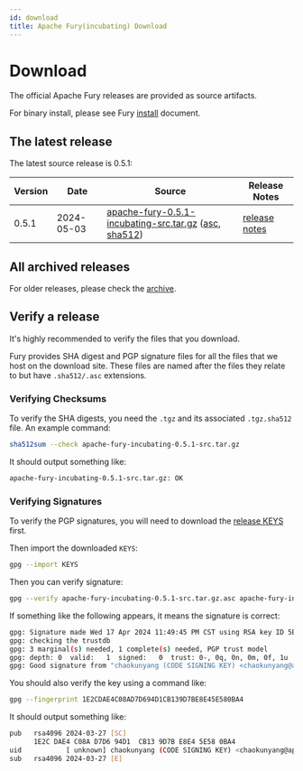 ```yaml
---
id: download
title: Apache Fury(incubating) Download
---
```


# Download

The official Apache Fury releases are provided as source artifacts.

For binary install, please see Fury [install](/docs/start/install/) document.

## The latest release 

The latest source release is 0.5.1:

| Version | Date | Source | Release Notes |
|---------|------------|--------|---------------|
| 0.5.1   |2024-05-03  | [apache-fury-0.5.1-incubating-src.tar.gz](https://www.apache.org/dyn/closer.lua/incubator/fury/0.5.1/apache-fury-0.5.1-incubating-src.tar.gz?action=download) ([asc](https://downloads.apache.org/incubator/fury/0.5.1/apache-fury-0.5.1-incubating-src.tar.gz.asc), [sha512](https://downloads.apache.org/incubator/fury/0.5.1/apache-fury-0.5.1-incubating-src.tar.gz.sha512)) | [release notes](https://github.com/apache/incubator-fury/releases/tag/v0.5.1) |


## All archived releases

For older releases, please check the [archive](https://archive.apache.org/dist/incubator/fury).

## Verify a release

It's highly recommended to verify the files that you download.

Fury provides SHA digest and PGP signature files for all the files that we host on the download site. 
These files are named after the files they relate to but have `.sha512/.asc` extensions.

### Verifying Checksums

To verify the SHA digests, you need the `.tgz` and its associated `.tgz.sha512` file. An example command:

```bash
sha512sum --check apache-fury-incubating-0.5.1-src.tar.gz
```

It should output something like:

```bash
apache-fury-incubating-0.5.1-src.tar.gz: OK
```

### Verifying Signatures

To verify the PGP signatures, you will need to download the 
[release KEYS](https://downloads.apache.org/incubator/fury/KEYS) first.

Then import the downloaded `KEYS`:

```bash
gpg --import KEYS
```

Then you can verify signature:
```bash
gpg --verify apache-fury-incubating-0.5.1-src.tar.gz.asc apache-fury-incubating-0.5.1-src.tar.gz
```

If something like the following appears, it means the signature is correct:

```bash
gpg: Signature made Wed 17 Apr 2024 11:49:45 PM CST using RSA key ID 5E580BA4
gpg: checking the trustdb
gpg: 3 marginal(s) needed, 1 complete(s) needed, PGP trust model
gpg: depth: 0  valid:   1  signed:   0  trust: 0-, 0q, 0n, 0m, 0f, 1u
gpg: Good signature from "chaokunyang (CODE SIGNING KEY) <chaokunyang@apache.org>"
```

You should also verify the key using a command like:

```bash
gpg --fingerprint 1E2CDAE4C08AD7D694D1CB139D7BE8E45E580BA4
```

It should output something like:
```bash
pub   rsa4096 2024-03-27 [SC]
      1E2C DAE4 C08A D7D6 94D1  CB13 9D7B E8E4 5E58 0BA4
uid           [ unknown] chaokunyang (CODE SIGNING KEY) <chaokunyang@apache.org>
sub   rsa4096 2024-03-27 [E]
```